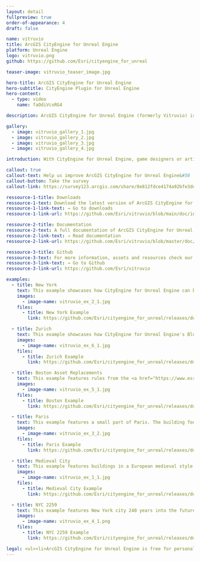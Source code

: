 ```yaml
---
layout: detail
fullpreview: true
order-of-appearance: 4
draft: false

name: vitruvio
title: ArcGIS CityEngine for Unreal Engine
platform: Unreal Engine
logo: vitruvio.png
github: https://github.com/Esri/cityengine_for_unreal

teaser-image: vitruvio_teaser_image.jpg

hero-title: ArcGIS CityEngine for Unreal Engine
hero-subtitle: CityEngine Plugin for Unreal Engine
hero-content:
  - type: video
    name: faOdiVcxRG4

description: ArcGIS CityEngine for Unreal Engine (formerly Vitruvio) is a plugin for Unreal Engine (UE). It enables the use of CityEngine CGA rules for the generation of procedural buildings in the Unreal Editor or at runtime.

gallery:
  - image: vitruvio_gallery_1.jpg
  - image: vitruvio_gallery_2.jpg
  - image: vitruvio_gallery_3.jpg
  - image: vitruvio_gallery_4.jpg

introduction: With CityEngine for Unreal Engine, game designers or artists do not have to leave Unreal Engine to make use of the procedural modeling power of CityEngine. The buildings stay procedural all time and artists can change the height, style and appearance of buildings easily with a parametric interface. In addition, buildings can also be generated at runtime.<br/>CityEngine for Unreal Engine requires Rule Packages (RPK) as input, which are authored in CityEngine. An RPK includes assets and a CGA rule file which encodes an architectural style. The download section below provides links to the several RPKs which can be used out-of-the-box. <br/><br/><strong><i>ArcGIS CityEngine for Unreal Engine is free for personal, educational, and non-commercial use. Commercial use requires at least one commercial license of the latest CityEngine version installed in the organization. Redistribution or web service offerings are not allowed unless expressly permitted. Please refer to the licensing section below for more detailed licensing information.</strong></i>

callout: true
callout-text: Help us improve ArcGIS CityEngine for Unreal Engine&#58
callout-button: Take the survey
callout-link: https://survey123.arcgis.com/share/8e812fdce4174a92bfe3deeb8f092d1c

ressource-1-title: Downloads
ressource-1-text: Download the latest version of ArcGIS CityEngine for Unreal Engine here.
ressource-1-link-text: → Go to downloads
ressource-1-link-url: https://github.com/Esri/vitruvio/blob/main/doc/installation.md

ressource-2-title: Documentation
ressource-2-text: A full documentation of ArcGIS CityEngine for Unreal Engine is available on our github repository.
ressource-2-link-text: → Read documentation
ressource-2-link-url: https://github.com/Esri/vitruvio/blob/master/doc/usage.md

ressource-3-title: Github
ressource-3-text: For more information, assets and resources check our Github repository.
ressource-3-link-text: → Go to Github
ressource-3-link-url: https://github.com/Esri/vitruvio

examples:
  - title: New York
    text: This example showcases how CityEngine for Unreal Engine can be used in combination with the <a href="https://developers.arcgis.com/unreal-engine/">ArcGIS MapsSDK for Unreal Engine</a> and Esri's feature services to stream building footprints and automatically generate buildings using CityEngine for Unreal Engine's C++ API.</br></br>Notes&colon;</br><ul><li>Please make sure to <a href="https://github.com/Esri/cityengine_for_unreal/blob/master/doc/installation.md">install CityEngine for Unreal Engine</a>.</li><li>Please make sure to <a href="https://developers.arcgis.com/unreal-engine/install-and-set-up/">install ArcGIS MapsSDK (v2.0.0) for Unreal Engine</a>.</li><li>Please make sure to setup <a href="https://developers.arcgis.com/unreal-engine/authentication/#api-key-authentication">API key authentication</a> in the MapsSDK for Unreal Engine.</li><li>The rules are from the International City example of CityEngine.</li></ul></br></br>Downloads&colon;
    images:
      - image-name: vitruvio_ex_2_1.jpg
    files:
      - title: New York Example
        link: https://github.com/Esri/cityengine_for_unreal/releases/download/v2.3/CE_for_UE55_NewYork.zip

  - title: Zurich
    text: This example showcases how CityEngine for Unreal Engine's Blueprint API can be used to read Asset Metadata from CityEngine's Datasmith exports to generate buildings from footprints.</br></br>Notes:</br><ul><li>The rules are from the International City example of CityEngine.</li><li>Please make sure to <a href="https://github.com/Esri/cityengine_for_unreal/blob/master/doc/installation.md">install CityEngine for Unreal Engine</a> before running the examples.</li></ul></br></br>Downloads&colon;
    images:
      - image-name: vitruvio_ex_6_1.jpg
    files:
      - title: Zurich Example
        link: https://github.com/Esri/cityengine_for_unreal/releases/download/v2.3/CE_for_UE55_Zurich.zip

  - title: Boston Asset Replacements
    text: This example features rules from the <a href="https://www.esri.com/arcgis-blog/products/city-engine/3d-gis/bring-your-arcgis-cityengine-models-to-life-in-unreal-engine-with-automated-asset-replacements/">Boston Blogpost</a>. It showcases high quality game engine asset replacements in CityEngine for Unreal Engine.</br></br>Notes&colon;</br><ul><li>Please make sure to <a href="https://github.com/Esri/cityengine_for_unreal/blob/master/doc/installation.md">install CityEngine for Unreal Engine</a> before running the examples.</li></ul></br></br>Downloads&colon;
    images:
      - image-name: vitruvio_ex_5_1.jpg
    files:
      - title: Boston Example
        link: https://github.com/Esri/cityengine_for_unreal/releases/download/v2.2/CE_for_UE55_Boston.zip

  - title: Paris
    text: This example features a small part of Paris. The building footprints are exported from CityEngine using <a href="https://doc.arcgis.com/en/cityengine/latest/help/cityengine-help-get-map-data.htm">Get Map Data</a>. Large parts of Paris were re-styled by Haussmann which earned the nickname the "Wall-City", because of continuous balconies running from facade to facade. The latter can be generated by selecting the higher level of detail.</br></br>Notes:</br><ul><li>The rules are from the Paris example of CityEngine.</li><li>Please make sure to <a href="https://github.com/Esri/cityengine_for_unreal/blob/master/doc/installation.md">install CityEngine for Unreal Engine</a> before running the examples.</li></ul></br></br>Downloads&colon;
    images:
      - image-name: vitruvio_ex_3_2.jpg
    files:
      - title: Paris Example
        link: https://github.com/Esri/cityengine_for_unreal/releases/download/v2.2/CE_for_UE55_Paris.zip

  - title: Medieval City
    text: This example features buildings in a European medieval style.</br></br>Notes&colon;</br><ul><li>The building rules are from the Medieval City example of CityEngine.</li><li>Please make sure to <a href="https://github.com/Esri/cityengine_for_unreal/blob/master/doc/installation.md">install CityEngine for Unreal Engine</a> before running the examples.</li></ul></br></br>Downloads&colon;
    images:
      - image-name: vitruvio_ex_1_1.jpg
    files:
      - title: Medieval City Example
        link: https://github.com/Esri/cityengine_for_unreal/releases/download/v2.2/CE_for_UE55_MedievalCity.zip

  - title: NYC 2259
    text: This example features New York city 240 years into the future, inspired by the great 1998 motion picture The Fifth Element.</br></br>Notes&colon;</br><ul><li>The rules are adapted from the NYC2259 example of CityEngine.</li><li>The rules assign custom Unreal Materials to the building facades which can be found in the Content/Materials folder.</li><li>Please make sure to <a href="https://github.com/Esri/cityengine_for_unreal/blob/master/doc/installation.md">install CityEngine for Unreal Engine</a> before running the examples.</li></ul></br></br>Downloads&colon;
    images:
      - image-name: vitruvio_ex_4_1.png
    files:
      - title: NYC 2259 Example
        link: https://github.com/Esri/cityengine_for_unreal/releases/download/v2.2/CE_for_UE55_NYC2259.zip

legal: <ul><li>ArcGIS CityEngine for Unreal Engine is free for personal, educational, and non-commercial use. Commercial use requires at least one commercial license of the latest CityEngine version installed in the organization. Redistribution or web service offerings are not allowed unless expressly permitted.</li><li>CityEngine for Unreal Engine is under the same license as the included <a href="./cityenginesdk#legal-section">CityEngine SDK</a>.</li><li>All content in the "Examples" directory/section is licensed under the APACHE 2.0 license. You may obtain a copy of this license at <a href="https://www.apache.org/licenses/LICENSE-2.0" target="_blank">https://www.apache.org/licenses/LICENSE-2.0</a>.</li><li>For questions or enquiries, please contact <a href= "mailto:cityengine-info@esri.com">cityengine-info@esri.com</a></li></ul>
---
```

